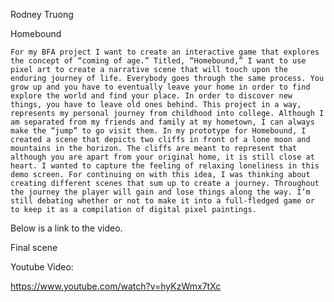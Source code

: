 Rodney Truong

Homebound

	For my BFA project I want to create an interactive game that explores the concept of “coming of age.” Titled, “Homebound,” I want to use pixel art to create a narrative scene that will touch upon the enduring journey of life. Everybody goes through the same process. You grow up and you have to eventually leave your home in order to find explore the world and find your place. In order to discover new things, you have to leave old ones behind. This project in a way, represents my personal journey from childhood into college. Although I am separated from my friends and family at my hometown, I can always make the “jump” to go visit them. In my prototype for Homebound, I created a scene that depicts two cliffs in front of a lone moon and mountains in the horizon. The cliffs are meant to represent that although you are apart from your original home, it is still close at heart. I wanted to capture the feeling of relaxing loneliness in this demo screen. For continuing on with this idea, I was thinking about creating different scenes that sum up to create a journey. Throughout the journey the player will gain and lose things along the way. I’m still debating whether or not to make it into a full-fledged game or to keep it as a compilation of digital pixel paintings. 

Below is a link to the video.


Final scene

Youtube Video:

https://www.youtube.com/watch?v=hyKzWmx7tXc 
